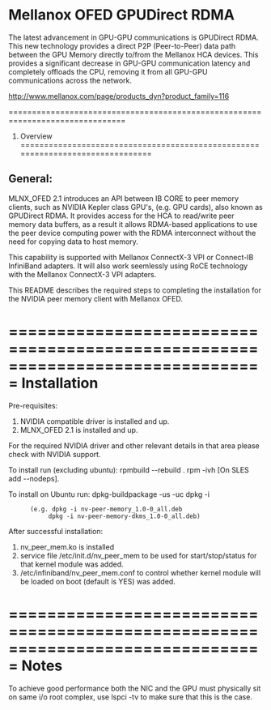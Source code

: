# Mellanox OFED GPUDirect RDMA

The latest advancement in GPU-GPU communications is GPUDirect RDMA. This new technology provides a direct P2P (Peer-to-Peer) data path between the GPU Memory directly to/from the Mellanox HCA devices. This provides a significant decrease in GPU-GPU communication latency and completely offloads the CPU, removing it from all GPU-GPU communications across the network.

http://www.mellanox.com/page/products_dyn?product_family=116

===============================================================================
1. Overview
===============================================================================

General:
-----------
MLNX_OFED 2.1 introduces an API between IB CORE to peer memory clients, such as NVIDIA Kepler class GPU's, (e.g. GPU cards), also known as GPUDirect RDMA.  It provides access for the HCA to read/write peer memory data buffers, as a result it allows RDMA-based applications to use the peer device computing power with the RDMA interconnect without the need for copying data to host memory.

This capability is supported with Mellanox ConnectX-3 VPI or Connect-IB InfiniBand adapters.  It will also work seemlessly using RoCE technology with the Mellanox ConnectX-3 VPI adapters.

This README describes the required steps to completing the installation for the NVIDIA peer memory client with Mellanox OFED.


===============================================================================
Installation
===============================================================================

Pre-requisites:
1) NVIDIA compatible driver is installed and up.
2) MLNX_OFED 2.1 is installed and up.

For the required NVIDIA driver and other relevant details in that area
please check with NVIDIA support.

To install run (excluding ubuntu):
                rpmbuild --rebuild <path to srpm>.
                rpm -ivh <path to generated binary rpm file.> [On SLES add --nodeps].

To install on Ubuntu run:
          dpkg-buildpackage -us -uc
          dpkg -i <path to generated deb files.>

		  (e.g. dpkg -i nv-peer-memory_1.0-0_all.deb
		       dpkg -i nv-peer-memory-dkms_1.0-0_all.deb)

After successful installation:
1)	nv_peer_mem.ko is installed
2)	service file /etc/init.d/nv_peer_mem to be used for start/stop/status
	for that kernel module was added.
3)	/etc/infiniband/nv_peer_mem.conf to control whether kernel module will be loaded on boot
	(default is YES) was added.

===============================================================================
Notes
===============================================================================

To achieve good performance both the NIC and the GPU must physically sit on same i/o root complex,
use lspci -tv to make sure that this is the case.

